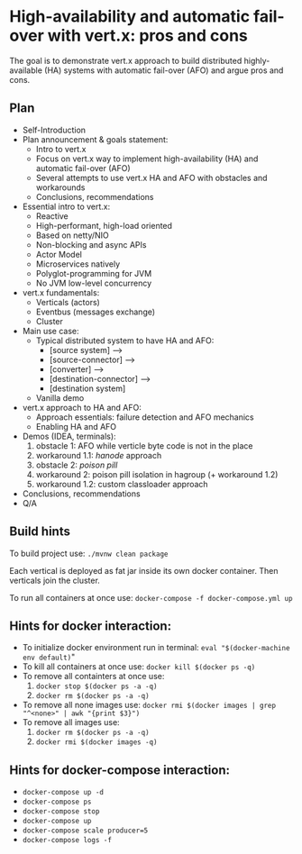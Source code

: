 # High-availability and automatic fail-over with vert.x: pros and cons

The goal is to demonstrate vert.x approach to build distributed highly-available (HA) systems with automatic fail-over (AFO) and argue pros and cons.
 
## Plan
 - Self-Introduction
 - Plan announcement & goals statement: 
    - Intro to vert.x
    - Focus on vert.x way to implement high-availability (HA) and automatic fail-over (AFO) 
    - Several attempts to use vert.x HA and AFO with obstacles and workarounds 
    - Conclusions, recommendations
 - Essential intro to vert.x:
   - Reactive
   - High-performant, high-load oriented
   - Based on netty/NIO 
   - Non-blocking and async APIs 
   - Actor Model
   - Microservices natively
   - Polyglot-programming for JVM 
   - No JVM low-level concurrency   
 - vert.x fundamentals:
   - Verticals (actors)
   - Eventbus (messages exchange)
   - Cluster
 - Main use case:
   - Typical distributed system to have HA and AFO: 
     - [source system] --> 
     - [source-connector] --> 
     - [converter] --> 
     - [destination-connector] --> 
     - [destination system]
   - Vanilla demo
 - vert.x approach to HA and AFO:
   - Approach essentials: failure detection and AFO mechanics   
   - Enabling HA and AFO
 - Demos (IDEA, terminals):   
   1. obstacle 1: AFO while verticle byte code is not in the place  
   1. workaround 1.1: _hanode_ approach 
   1. obstacle 2: _poison pill_
   1. workaround 2: poison pill isolation in hagroup (+ workaround 1.2) 
   1. workaround 1.2: custom classloader approach
 - Conclusions, recommendations
 - Q/A
   
## Build hints

To build project use: `./mvnw clean package`

Each vertical is deployed as fat jar inside its own docker container. Then verticals join the cluster. 
 
To run all containers at once use: `docker-compose -f docker-compose.yml up` 
 
## Hints for docker interaction:
 - To initialize docker environment run in terminal: `eval "$(docker-machine env default)`"
 - To kill all containers at once use: `docker kill $(docker ps -q)`
 - To remove all containters at once use:
    1. `docker stop $(docker ps -a -q)`
    2. `docker rm $(docker ps -a -q)`
 - To remove all none images use: `docker rmi $(docker images | grep "^<none>" | awk "{print $3}")`
 - To remove all images use:
    1. `docker rm $(docker ps -a -q)`
    2. `docker rmi $(docker images -q)`
 
## Hints for docker-compose interaction: 
 - `docker-compose up -d`
 - `docker-compose ps`
 - `docker-compose stop`
 - `docker-compose up`
 - `docker-compose scale producer=5`
 - `docker-compose logs -f`